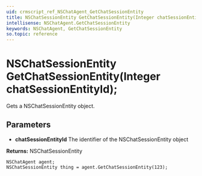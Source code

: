 ```yaml
---
uid: crmscript_ref_NSChatAgent_GetChatSessionEntity
title: NSChatSessionEntity GetChatSessionEntity(Integer chatSessionEntityId);
intellisense: NSChatAgent.GetChatSessionEntity
keywords: NSChatAgent, GetChatSessionEntity
so.topic: reference
---
```


# NSChatSessionEntity GetChatSessionEntity(Integer chatSessionEntityId);

Gets a NSChatSessionEntity object.

## Parameters

* **chatSessionEntityId** The identifier of the NSChatSessionEntity object

**Returns:** NSChatSessionEntity

```crmscript
NSChatAgent agent;
NSChatSessionEntity thing = agent.GetChatSessionEntity(123);
```

